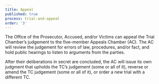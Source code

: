 ```yaml
---
title: Appeal
published: true
process: trial-and-appeal
order: '3'
---
```



The Office of the Prosecutor, Accused, and/or Victims can appeal the Trial Chamber’s judgement to the five-member Appeals Chamber (AC). The AC will review the judgement for errors of law, procedures, and/or fact, and hold public hearings to listen to arguments from the parties.&nbsp;

After their deliberations in secret are concluded, the AC will issue its own judgment that upholds the TC’s judgement (some or all of it), reverse or amend the TC judgement (some or all of it), or order a new trial with a different TC.&nbsp;